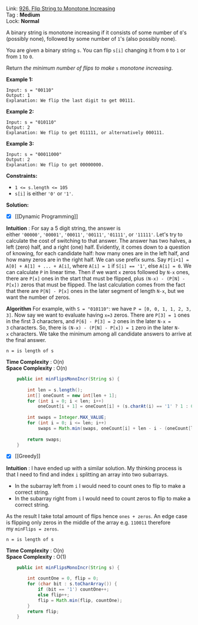 Link: [926. Flip String to Monotone Increasing](https://leetcode.com/problems/flip-string-to-monotone-increasing/) <br>
Tag : **Medium**<br>
Lock: **Normal**

A binary string is monotone increasing if it consists of some number of `0`'s (possibly none), followed by some number of `1`'s (also possibly none).

You are given a binary string `s`. You can flip `s[i]` changing it from `0` to `1` or from `1` to `0`.

Return _the minimum number of flips to make_ `s` _monotone increasing_.

**Example 1:**
```
Input: s = "00110"
Output: 1
Explanation: We flip the last digit to get 00111.
```

**Example 2:**
```
Input: s = "010110"
Output: 2
Explanation: We flip to get 011111, or alternatively 000111.
```

**Example 3:**
```
Input: s = "00011000"
Output: 2
Explanation: We flip to get 00000000.
```

**Constraints:**
-   `1 <= s.length <= 105`
-   `s[i]` is either `'0'` or `'1'`.

**Solution:**

- [x] [[Dynamic Programming]]

**Intuition** :
For say a 5 digit string, the answer is either `'00000'`, `'00001'`, `'00011'`, `'00111'`, `'01111'`, or `'11111'`. Let's try to calculate the cost of switching to that answer. The answer has two halves, a left (zero) half, and a right (one) half.
Evidently, it comes down to a question of knowing, for each candidate half: how many ones are in the left half, and how many zeros are in the right half.
We can use prefix sums. Say `P[i+1] = A[0] + A[1] + ... + A[i]`, where `A[i] = 1` if `S[i] == '1'`, else `A[i] = 0`. We can calculate `P` in linear time.
Then if we want `x` zeros followed by `N-x` ones, there are `P[x]` ones in the start that must be flipped, plus `(N-x) - (P[N] - P[x])` zeros that must be flipped. The last calculation comes from the fact that there are `P[N] - P[x]` ones in the later segment of length `N-x`, but we want the number of zeros.

**Algorithm**
For example, with `S = "010110"`: we have `P = [0, 0, 1, 1, 2, 3, 3]`. Now say we want to evaluate having `x=3` zeros.
There are `P[3] = 1` ones in the first 3 characters, and `P[6] - P[3] = 2` ones in the later `N-x = 3` characters.
So, there is `(N-x) - (P[N] - P[x]) = 1` zero in the later `N-x` characters.
We take the minimum among all candidate answers to arrive at the final answer.

```
n = is length of s
```
**Time Complexity** : O(n) <br>
**Space Complexity** : O(n)

```java
    public int minFlipsMonoIncr(String s) {
        
        int len = s.length();
        int[] oneCount = new int[len + 1];
        for (int i = 0; i < len; i++)
            oneCount[i + 1] = oneCount[i] + (s.charAt(i) == '1' ? 1 : 0);
        
        int swaps = Integer.MAX_VALUE;
        for (int i = 0; i <= len; i++)
            swaps = Math.min(swaps, oneCount[i] + len - i - (oneCount[len] - oneCount[i]));
        
        return swaps;
    }
```


- [x] [[Greedy]]

**Intuition** :
I have ended up with a similar solution. My thinking process is that I need to find and index `i` splitting an array into two subarrays.

-   In the subarray left from `i` I would need to count ones to flip to make a correct string.
-   In the subarray right from `i` I would need to count zeros to flip to make a correct string.

As the result I take total amount of flips hence `ones + zeros`. An edge case is flipping only zeros in the middle of the array e.g. `110011` therefore my `minFlips = zeros`.

```
n = is length of s
```
**Time Complexity** : O(n) <br>
**Space Complexity** : O(1)

```java
    public int minFlipsMonoIncr(String s) {
        
        int countOne = 0, flip = 0;
        for (char bit : s.toCharArray()) {
            if (bit == '1') countOne++;
            else flip++;
            flip = Math.min(flip, countOne);
        }
        return flip;
    }
```
